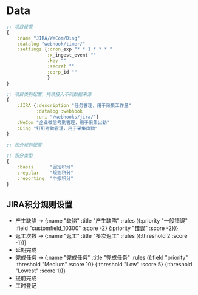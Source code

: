 # Data

```clojure
;; 项目设置
{
    :name "JIRA/WeCom/Ding"
    :datalog "webhook/timer/"
    :settings {:cron_exp "* * 1 * * * "
               :x_ingest_event ""
               :key ""
               :secret ""
               :corp_id ""
               }
}
```

```clojure
;; 项目类别配置，持续接入不同数据来源
{
    :JIRA {:description "任务管理，用于采集工作量"
           :datalog :webhook
           :uri "/webhooks/jira/"}
    :WeCom "企业微信考勤管理，用于采集出勤"
    :Ding "钉钉考勤管理，用于采集出勤"
}
```

```clojure
;; 积分规则配置
```

```clojure
;; 积分类型
{
    :basis      "固定积分"
    :regular    "规则积分"
    :reporting  "申报积分"
}
```

## JIRA积分规则设置

* 产生缺陷 -> {:name "缺陷" :title "产生缺陷" :rules ({:priority "一般错误" :field "customfield_10300" :score -2} {:priority "错误" :score -2})}
* 返工次数 -> {:name "返工" :title "多次返工" :rules ({:threshold 2 :score -1})}
* 延期完成
* 完成任务 -> {:name "完成任务" :title "完成任务" :rules ({:field "priority" :threshold "Medium" :score 10} {:threshold "Low" :score 5} {:threshold "Lowest" :score 1})} 
* 提前完成
* 工时登记